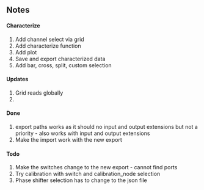 ## Notes

#### Characterize
1. Add channel select via grid
2. Add characterize function
3. Add plot 
4. Save and export characterized data
5. Add bar, cross, split, custom selection

#### Updates
1. Grid reads globally
2. 

#### Done
1. export paths works as it should no input and output extensions but not a priority - also works with input and output extensions
2. Make the import work with the new export 


#### Todo
1. Make the switches change to the new export - cannot find ports
2. Try calibration with switch and calibration_node selection
3. Phase shifter selection has to change to the json file
